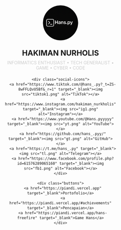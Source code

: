 
<html lang="id">
<head>
  <meta charset="UTF-8" />
  <meta name="viewport" content="width=device-width, initial-scale=1.0"/>
  <title>Hakiman - Portofolio</title>
  <link href="https://fonts.googleapis.com/css2?family=Poppins:wght@500&display=swap" rel="stylesheet" />
  <style>
    * {
      box-sizing: border-box;
      padding: 0;
      margin: 0;
    }

    body {
      font-family: 'Poppins', sans-serif;
      background: black url('alok3.gif') no-repeat center center fixed;
      background-size: cover;
      height: 100vh;
      display: flex;
      align-items: center;
      justify-content: center;
      color: white;
    }

    .container {
      text-align: center;
      padding: 20px;
      max-width: 500px;
      width: 100%;
    }

    .profile-img {
      width: 120px;
      height: 120px;
      border-radius: 50%;
      object-fit: cover;
      border: 3px solid white;
      margin-bottom: 20px;
    }

    .name {
      font-size: 24px;
      font-weight: bold;
      margin-bottom: 8px;
    }

    .desc {
      font-size: 14px;
      color: #ccc;
      margin-bottom: 20px;
    }

    .social-icons img {
      width: 90px;
      margin: 10px;
      filter: brightness(0) invert(1);
      transition: transform 0.3s ease;
    }

    .social-icons img:hover {
      transform: scale(1.2);
    }

    .buttons a {
      display: block;
      background: white;
      color: black;
      text-decoration: none;
      margin: 10px auto;
      padding: 12px;
      border-radius: 30px;
      width: 80%;
      max-width: 250px;
      font-weight: bold;
      transition: transform 0.2s ease;
    }

    .buttons a:hover {
      transform: scale(1.05);
    }

    @media (max-width: 480px) {
      .name {
        font-size: 20px;
      }
      .desc {
        font-size: 13px;
      }
    }
  </style>
</head>
<body>

  <div class="container">
    <img src="ui11.png" alt="Foto Profil" class="profile-img" />
    <div class="name">HAKIMAN NURHOLIS</div>
    <div class="desc">INFORMATICS ENTHUSIAST • TECH GENERALIST • GAME • CYBER • CODE</div>

    <div class="social-icons">
      <a href="https://www.tiktok.com/@hans_.py?_t=ZS-8wFFLQvU5Bf&_r=1" target="_blank"><img src="tiktok1.png" alt="TikTok"></a>
      <a href="https://www.instagram.com/hakiman_nurkholis" target="_blank"><img src="ig1.png" alt="Instagram"></a>
      <a href="https://www.youtube.com/@Hans.pyyyyy" target="_blank"><img src="yt.png" alt="YouTube"></a>
      <a href="https://github.com/hans_.pyy/" target="_blank"><img src="gt.png" alt="GitHub"></a>
      <a href="https://t.me/hans_.py" target="_blank"><img src="tl.png" alt="Telegram"></a>
      <a href="https://www.facebook.com/profile.php?id=61576289065160" target="_blank"><img src="fb1.png" alt="Facebook"></a>
    </div>

    <div class="buttons">
      <a href="https://piandi.vercel.app" target="_blank">Portofolio</a>
      <a href="https://piandi.vercel.app/#achievements" target="_blank">Pencapaian</a>
      <a href="https://piandi.vercel.app/hans-freefire" target="_blank">Game Hans</a>
    </div>
  </div>

</body>

